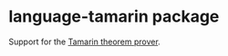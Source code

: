 # language-tamarin package

Support for the [Tamarin theorem prover](https://tamarin-prover.github.io/manual/book/001_introduction.html).
